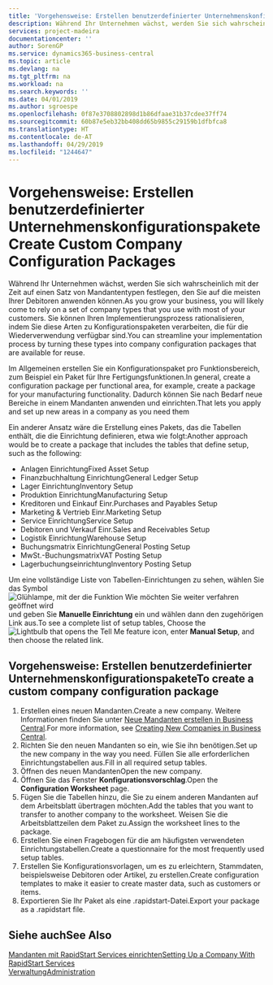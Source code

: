 ```yaml
---
title: 'Vorgehensweise: Erstellen benutzerdefinierter Unternehmenskonfigurationspakete | Microsoft Docs'
description: Während Ihr Unternehmen wächst, werden Sie sich wahrscheinlich mit der Zeit auf einen Satz von Mandantentypen festlegen, den Sie auf die meisten Ihrer Debitoren anwenden können. Sie können Ihren Implementierungsprozess rationalisieren, indem Sie diese Arten zu Konfigurationspaketen verarbeiten, die für die Wiederverwendung verfügbar sind.
services: project-madeira
documentationcenter: ''
author: SorenGP
ms.service: dynamics365-business-central
ms.topic: article
ms.devlang: na
ms.tgt_pltfrm: na
ms.workload: na
ms.search.keywords: ''
ms.date: 04/01/2019
ms.author: sgroespe
ms.openlocfilehash: 0f87e3708802898d1b86dfaae31b37cdee37ff74
ms.sourcegitcommit: 60b87e5eb32bb408dd65b9855c29159b1dfbfca8
ms.translationtype: HT
ms.contentlocale: de-AT
ms.lasthandoff: 04/29/2019
ms.locfileid: "1244647"
---
```

# <a name="create-custom-company-configuration-packages"></a><span data-ttu-id="fa96a-104">Vorgehensweise: Erstellen benutzerdefinierter Unternehmenskonfigurationspakete</span><span class="sxs-lookup"><span data-stu-id="fa96a-104">Create Custom Company Configuration Packages</span></span>
<span data-ttu-id="fa96a-105">Während Ihr Unternehmen wächst, werden Sie sich wahrscheinlich mit der Zeit auf einen Satz von Mandantentypen festlegen, den Sie auf die meisten Ihrer Debitoren anwenden können.</span><span class="sxs-lookup"><span data-stu-id="fa96a-105">As you grow your business, you will likely come to rely on a set of company types that you use with most of your customers.</span></span> <span data-ttu-id="fa96a-106">Sie können Ihren Implementierungsprozess rationalisieren, indem Sie diese Arten zu Konfigurationspaketen verarbeiten, die für die Wiederverwendung verfügbar sind.</span><span class="sxs-lookup"><span data-stu-id="fa96a-106">You can streamline your implementation process by turning these types into company configuration packages that are available for reuse.</span></span>  

<span data-ttu-id="fa96a-107">Im Allgemeinen erstellen Sie ein Konfigurationspaket pro Funktionsbereich, zum Beispiel ein Paket für Ihre Fertigungsfunktionen.</span><span class="sxs-lookup"><span data-stu-id="fa96a-107">In general, create a configuration package per functional area, for example, create a package for your manufacturing functionality.</span></span> <span data-ttu-id="fa96a-108">Dadurch können Sie nach Bedarf neue Bereiche in einem Mandanten anwenden und einrichten.</span><span class="sxs-lookup"><span data-stu-id="fa96a-108">That lets you apply and set up new areas in a company as you need them</span></span>  

<span data-ttu-id="fa96a-109">Ein anderer Ansatz wäre die Erstellung eines Pakets, das die Tabellen enthält, die die Einrichtung definieren, etwa wie folgt:</span><span class="sxs-lookup"><span data-stu-id="fa96a-109">Another approach would be to create a package that includes the tables that define setup, such as the following:</span></span>  

-   <span data-ttu-id="fa96a-110">Anlagen Einrichtung</span><span class="sxs-lookup"><span data-stu-id="fa96a-110">Fixed Asset Setup</span></span>  
-   <span data-ttu-id="fa96a-111">Finanzbuchhaltung Einrichtung</span><span class="sxs-lookup"><span data-stu-id="fa96a-111">General Ledger Setup</span></span>  
-   <span data-ttu-id="fa96a-112">Lager Einrichtung</span><span class="sxs-lookup"><span data-stu-id="fa96a-112">Inventory Setup</span></span>  
-   <span data-ttu-id="fa96a-113">Produktion Einrichtung</span><span class="sxs-lookup"><span data-stu-id="fa96a-113">Manufacturing Setup</span></span>  
-   <span data-ttu-id="fa96a-114">Kreditoren und Einkauf Einr.</span><span class="sxs-lookup"><span data-stu-id="fa96a-114">Purchases and Payables Setup</span></span>  
-   <span data-ttu-id="fa96a-115">Marketing & Vertrieb Einr.</span><span class="sxs-lookup"><span data-stu-id="fa96a-115">Marketing Setup</span></span>  
-   <span data-ttu-id="fa96a-116">Service Einrichtung</span><span class="sxs-lookup"><span data-stu-id="fa96a-116">Service Setup</span></span>  
-   <span data-ttu-id="fa96a-117">Debitoren und Verkauf Einr.</span><span class="sxs-lookup"><span data-stu-id="fa96a-117">Sales and Receivables Setup</span></span>  
-   <span data-ttu-id="fa96a-118">Logistik Einrichtung</span><span class="sxs-lookup"><span data-stu-id="fa96a-118">Warehouse Setup</span></span>  
-   <span data-ttu-id="fa96a-119">Buchungsmatrix Einrichtung</span><span class="sxs-lookup"><span data-stu-id="fa96a-119">General Posting Setup</span></span>  
-   <span data-ttu-id="fa96a-120">MwSt.-Buchungsmatrix</span><span class="sxs-lookup"><span data-stu-id="fa96a-120">VAT Posting Setup</span></span>  
-   <span data-ttu-id="fa96a-121">Lagerbuchungseinrichtung</span><span class="sxs-lookup"><span data-stu-id="fa96a-121">Inventory Posting Setup</span></span>  

<span data-ttu-id="fa96a-122">Um eine vollständige Liste von Tabellen-Einrichtungen zu sehen, wählen Sie das Symbol ![Glühlampe, mit der die Funktion Wie möchten Sie weiter verfahren geöffnet wird](media/ui-search/search_small.png "Wie möchten Sie weiter verfahren") und geben Sie **Manuelle Einrichtung** ein und wählen dann den zugehörigen Link aus.</span><span class="sxs-lookup"><span data-stu-id="fa96a-122">To see a complete list of setup tables, Choose the ![Lightbulb that opens the Tell Me feature](media/ui-search/search_small.png "Tell me what you want to do") icon, enter **Manual Setup**, and then choose the related link.</span></span>  

## <a name="to-create-a-custom-company-configuration-package"></a><span data-ttu-id="fa96a-123">Vorgehensweise: Erstellen benutzerdefinierter Unternehmenskonfigurationspakete</span><span class="sxs-lookup"><span data-stu-id="fa96a-123">To create a custom company configuration package</span></span>  
1.  <span data-ttu-id="fa96a-124">Erstellen eines neuen Mandanten.</span><span class="sxs-lookup"><span data-stu-id="fa96a-124">Create a new company.</span></span> <span data-ttu-id="fa96a-125">Weitere Informationen finden Sie unter  [Neue Mandanten erstellen in Business Central](about-new-company.md).</span><span class="sxs-lookup"><span data-stu-id="fa96a-125">For more information, see [Creating New Companies in Business Central](about-new-company.md).</span></span>  
3.  <span data-ttu-id="fa96a-126">Richten Sie den neuen Mandanten so ein, wie Sie ihn benötigen.</span><span class="sxs-lookup"><span data-stu-id="fa96a-126">Set up the new company in the way you need.</span></span> <span data-ttu-id="fa96a-127">Füllen Sie alle erforderlichen Einrichtungstabellen aus.</span><span class="sxs-lookup"><span data-stu-id="fa96a-127">Fill in all required setup tables.</span></span>  
4.  <span data-ttu-id="fa96a-128">Öffnen des neuen Mandanten</span><span class="sxs-lookup"><span data-stu-id="fa96a-128">Open the new company.</span></span>
5. <span data-ttu-id="fa96a-129">Öffnen Sie das Fenster **Konfigurationsvorschlag**.</span><span class="sxs-lookup"><span data-stu-id="fa96a-129">Open the **Configuration Worksheet** page.</span></span>  
6.  <span data-ttu-id="fa96a-130">Fügen Sie die Tabellen hinzu, die Sie zu einem anderen Mandanten auf dem Arbeitsblatt übertragen möchten.</span><span class="sxs-lookup"><span data-stu-id="fa96a-130">Add the tables that you want to transfer to another company to the worksheet.</span></span> <span data-ttu-id="fa96a-131">Weisen Sie die Arbeitsblattzeilen dem Paket zu.</span><span class="sxs-lookup"><span data-stu-id="fa96a-131">Assign the worksheet lines to the package.</span></span>  
7.  <span data-ttu-id="fa96a-132">Erstellen Sie einen Fragebogen für die am häufigsten verwendeten Einrichtungstabellen.</span><span class="sxs-lookup"><span data-stu-id="fa96a-132">Create a questionnaire for the most frequently used setup tables.</span></span>  
8.  <span data-ttu-id="fa96a-133">Erstellen Sie Konfigurationsvorlagen, um es zu erleichtern, Stammdaten, beispielsweise Debitoren oder Artikel, zu erstellen.</span><span class="sxs-lookup"><span data-stu-id="fa96a-133">Create configuration templates to make it easier to create master data, such as customers or items.</span></span>  
9.  <span data-ttu-id="fa96a-134">Exportieren Sie Ihr Paket als eine .rapidstart-Datei.</span><span class="sxs-lookup"><span data-stu-id="fa96a-134">Export your package as a .rapidstart file.</span></span>  

## <a name="see-also"></a><span data-ttu-id="fa96a-135">Siehe auch</span><span class="sxs-lookup"><span data-stu-id="fa96a-135">See Also</span></span>  
[<span data-ttu-id="fa96a-136">Mandanten mit RapidStart Services einrichten</span><span class="sxs-lookup"><span data-stu-id="fa96a-136">Setting Up a Company With RapidStart Services</span></span>](admin-set-up-a-company-with-rapidstart.md)  
[<span data-ttu-id="fa96a-137">Verwaltung</span><span class="sxs-lookup"><span data-stu-id="fa96a-137">Administration</span></span>](admin-setup-and-administration.md)
